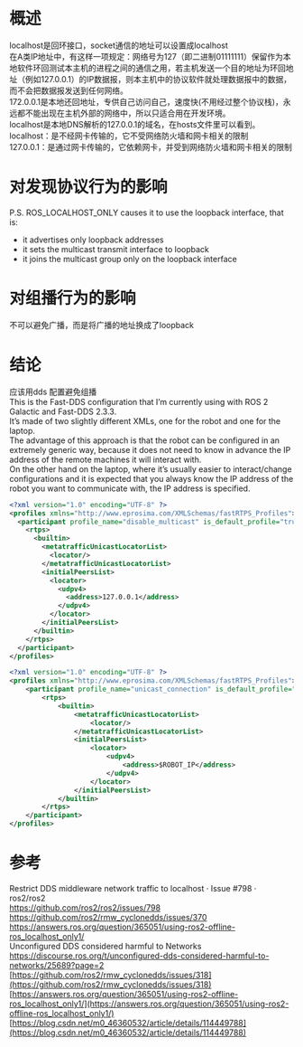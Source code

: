 # 概述

localhost是回环接口，socket通信的地址可以设置成localhost<br />在A类IP地址中，有这样一项规定：网络号为127（即二进制01111111）保留作为本地软件环回测试本主机的进程之间的通信之用，若主机发送一个目的地址为环回地址（例如127.0.0.1）的IP数据报，则本主机中的协议软件就处理数据报中的数据，而不会把数据报发送到任何网络。<br />172.0.0.1是本地还回地址，专供自己访问自己，速度快(不用经过整个协议栈)，永远都不能出现在主机外部的网络中，所以只适合用在开发环境。<br />localhost是本地DNS解析的127.0.0.1的域名，在hosts文件里可以看到。<br />localhost：是不经网卡传输的，它不受网络防火墙和网卡相关的限制<br />127.0.0.1：是通过网卡传输的，它依赖网卡，并受到网络防火墙和网卡相关的限制

# 对发现协议行为的影响

P.S. ROS_LOCALHOST_ONLY causes it to use the loopback interface, that is:

- it advertises only loopback addresses
- it sets the multicast transmit interface to loopback
- it joins the multicast group only on the loopback interface

# 对组播行为的影响

不可以避免广播，而是将广播的地址换成了loopback

# 结论

应该用dds 配置避免组播<br />This is the Fast-DDS configuration that I’m currently using with ROS 2 Galactic and Fast-DDS 2.3.3.<br />It’s made of two slightly different XMLs, one for the robot and one for the laptop.<br />The advantage of this approach is that the robot can be configured in an extremely generic way, because it does not need to know in advance the IP address of the remote machines it will interact with.<br />On the other hand on the laptop, where it’s usually easier to interact/change configurations and it is expected that you always know the IP address of the robot you want to communicate with, the IP address is specified.

```xml
<?xml version="1.0" encoding="UTF-8" ?>
<profiles xmlns="http://www.eprosima.com/XMLSchemas/fastRTPS_Profiles">
  <participant profile_name="disable_multicast" is_default_profile="true">
    <rtps>
      <builtin>
        <metatrafficUnicastLocatorList>
          <locator/>
        </metatrafficUnicastLocatorList>
        <initialPeersList>
          <locator>
            <udpv4>
              <address>127.0.0.1</address>
            </udpv4>
          </locator>
        </initialPeersList>
      </builtin>
    </rtps>
  </participant>
</profiles>
```

```xml
<?xml version="1.0" encoding="UTF-8" ?>
<profiles xmlns="http://www.eprosima.com/XMLSchemas/fastRTPS_Profiles">
    <participant profile_name="unicast_connection" is_default_profile="true">
        <rtps>
            <builtin>
                <metatrafficUnicastLocatorList>
                    <locator/>
                </metatrafficUnicastLocatorList>
                <initialPeersList>
                    <locator>
                        <udpv4>
                            <address>$ROBOT_IP</address>
                        </udpv4>
                    </locator>
                </initialPeersList>
            </builtin>
        </rtps>
    </participant>
</profiles>
```

# 参考

Restrict DDS middleware network traffic to localhost · Issue #798 · ros2/ros2<br /><https://github.com/ros2/ros2/issues/798><br /><https://github.com/ros2/rmw_cyclonedds/issues/370><br /><https://answers.ros.org/question/365051/using-ros2-offline-ros_localhost_only1/><br />Unconfigured DDS considered harmful to Networks<br /><https://discourse.ros.org/t/unconfigured-dds-considered-harmful-to-networks/25689?page=2><br />[https://github.com/ros2/rmw_cyclonedds/issues/318](https://github.com/ros2/rmw_cyclonedds/issues/318)<br />[https://answers.ros.org/question/365051/using-ros2-offline-ros_localhost_only1/](https://answers.ros.org/question/365051/using-ros2-offline-ros_localhost_only1/)<br />[https://blog.csdn.net/m0_46360532/article/details/114449788](https://blog.csdn.net/m0_46360532/article/details/114449788)
